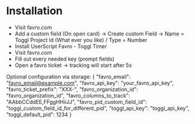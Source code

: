 Installation
============
- Visit favro.com
- Add a custom field (On open card) -> Create custom Field -> Name = Toggl Project Id (What ever you like) / Type = Number
- Install UserScript Favro - Toggl Timer
- Visit favro.com
- Fill out every needed key (prompt fields)
- Open a favro ticket -> tracking will start after 5s

Optional configuration via storage:
{
  "favro_email": "favro_email@example.com",
  "favro_api_key": "your_favro_api_key",
  "favro_ticket_prefix": "XXX-",
  "favro_organization_id": "favro_organization_id",
  "favro_columns_to_track": "AAbbCCddEE,FFggHHiiJJ",
  "favro_pid_custom_field_id": "toggl_custom_field_id_for_different_pid",
  "toggl_api_key": "toggl_api_key",
  "toggl_default_pid": 1234
}
